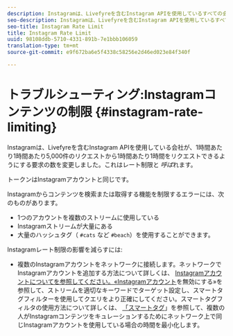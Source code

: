 ```yaml
---
description: Instagramは、Livefyreを含むInstagram APIを使用しているすべての会社が、1時間あたりの5,000リクエストから1時間あたり1時間をリクエストするようにリクエストするリクエストの数を変更しました。これはレート制限と呼ばれます。
seo-description: Instagramは、Livefyreを含むInstagram APIを使用しているすべての会社が、1時間あたりの5,000リクエストから1時間あたり1時間をリクエストするようにリクエストするリクエストの数を変更しました。これはレート制限と呼ばれます。
seo-title: Instagram Rate Limit
title: Instagram Rate Limit
uuid: 98108ddb-5710-4331-891b-7e1bbb106059
translation-type: tm+mt
source-git-commit: e9f672ba6e5f4338c58256e2d46ed023e84f340f

---
```



# トラブルシューティング:Instagramコンテンツの制限 {#instagram-rate-limiting}

Instagramは、Livefyreを含むInstagram APIを使用している会社が、1時間あたり1時間あたり5,000件のリクエストから1時間あたり1時間をリクエストできるようにする要求の数を変更しました。これはレート制限と *呼ば*れます。

トークンはInstagramアカウントと同じです。

Instagramからコンテンツを検索または取得する機能を制限するエラーには、次のものがあります。

* 1つのアカウントを複数のストリームに使用している
* Instagramストリームが大量にある
* 大量のハッシュタグ（ `#cats` など `#beach`）を使用することができます。

Instagramレート制限の影響を減らすには:

* 複数のInstagramアカウントをネットワークに接続します。ネットワークでInstagramアカウントを追加する方法について詳しくは、 [Instagramアカウントについてを参照してください。«Instagramアカウント](/help/using/c-users-creating-accounts-with-studio-access/t-configure-social-accout-instagram/c-about-instagram-accounts.md)を無効にする»を参照して、ストリームを適切なキーワードでターゲット設定し、スマートタグフィルターを使用してクエリをより正確にしてください。スマートタグフィルタの使用方法について詳しくは、 [「スマートタグ](/help/using/c-features-livefyre/c-smart-tags/c-smart-tags.md)」を参照して、複数の人がInstagramコンテンツをキュレーションするためにネットワーク上で同じInstagramアカウントを使用している場合の時間を最小化します。